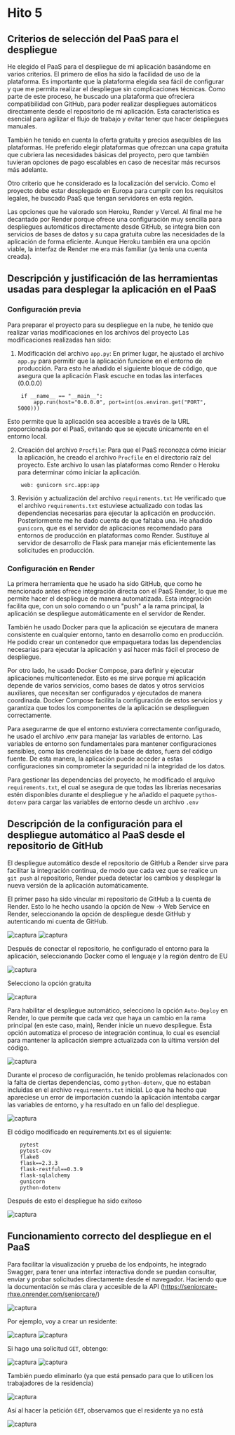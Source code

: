 # Hito 5
## Criterios de selección del PaaS para el despliegue 
He elegido el PaaS para el despliegue de mi aplicación basándome en varios criterios. El primero de ellos ha sido la facilidad de uso de la plataforma. Es importante que la plataforma elegida sea fácil de configurar y que me permita realizar el despliegue sin complicaciones técnicas. Como parte de este proceso, he buscado una plataforma que ofreciera compatibilidad con GitHub, para poder realizar despliegues automáticos directamente desde el repositorio de mi aplicación. Esta característica es esencial para agilizar el flujo de trabajo y evitar tener que hacer despliegues manuales.

También he tenido en cuenta la oferta gratuita y precios asequibles de las plataformas. He preferido elegir plataformas que ofrezcan una capa gratuita que cubriera las necesidades básicas del proyecto, pero que también tuvieran opciones de pago escalables en caso de necesitar más recursos más adelante.

Otro criterio que he considerado es la localización del servicio. Como el proyecto debe estar desplegado en Europa para cumplir con los requisitos legales, he buscado PaaS que tengan servidores en esta región.

Las opciones que he valorado son Heroku, Render y Vercel. Al final me he decantado por Render porque ofrece una configuración muy sencilla para despliegues automáticos directamente desde GitHub, se integra bien con servicios de bases de datos y su capa gratuita cubre las necesidades de la aplicación de forma eficiente. Aunque Heroku también era una opción viable, la interfaz de Render me era más familiar (ya tenía una cuenta creada).

## Descripción y justificación de las herramientas usadas para desplegar la aplicación en el PaaS
### Configuración previa
Para preparar el proyecto para su despliegue en la nube, he tenido que realizar varias modificaciones en los archivos del proyecto Las modificaciones realizadas han sido:

1. Modificación del archivo `app.py`:
En primer lugar, he ajustado el archivo `app.py` para permitir que la aplicación funcione en el entorno de producción. Para esto he añadido el siguiente bloque de código, que asegura que la aplicación Flask escuche en todas las interfaces (0.0.0.0) 

        if __name__ == "__main__":
            app.run(host="0.0.0.0", port=int(os.environ.get("PORT", 5000)))

Esto permite que la aplicación sea accesible a través de la URL proporcionada por el PaaS, evitando que se ejecute únicamente en el entorno local.

2. Creación del archivo `Procfile`:
Para que el PaaS reconozca cómo iniciar la aplicación, he creado el archivo `Procfile` en el directorio raíz del proyecto. Este archivo lo usan las plataformas como Render o Heroku para determinar cómo iniciar la aplicación. 

        web: gunicorn src.app:app

3. Revisión y actualización del archivo `requirements.txt`
He verificado que el archivo `requirements.txt` estuviese actualizado con todas las dependencias necesarias para ejecutar la aplicación en producción. Posteriormente me he dado cuenta de que faltaba una.
He añadido `gunicorn`, que es el servidor de aplicaciones recomendado para entornos de producción en plataformas como Render. Sustituye al servidor de desarrollo de Flask para manejar más eficientemente las solicitudes en producción.

### Configuración en Render
La primera herramienta que he usado ha sido GitHub, que como he mencionado antes ofrece integración directa con el PaaS Render, lo que me permite hacer el despliegue de manera automatizada. Esta integración facilita que, con un solo comando o un "push" a la rama principal, la aplicación se despliegue automáticamente en el servidor de Render.

También he usado Docker para que la aplicación se ejecutara de manera consistente en cualquier entorno, tanto en desarrollo como en producción. He podido crear un contenedor que empaquetara todas las dependencias necesarias para ejecutar la aplicación y así hacer más fácil el proceso de despliegue.

Por otro lado, he usado Docker Compose, para definir y ejecutar aplicaciones multicontenedor. Esto es me sirve porque mi aplicación depende de varios servicios, como bases de datos y otros servicios auxiliares, que necesitan ser configurados y ejecutados de manera coordinada. Docker Compose facilita la configuración de estos servicios y garantiza que todos los componentes de la aplicación se desplieguen correctamente.

Para asegurarme de que el entorno estuviera correctamente configurado, he usado el archivo .env para manejar las variables de entorno. Las variables de entorno son fundamentales para mantener configuraciones sensibles, como las credenciales de la base de datos, fuera del código fuente. De esta manera, la aplicación puede acceder a estas configuraciones sin comprometer la seguridad ni la integridad de los datos.

Para gestionar las dependencias del proyecto, he modificado el arquivo `requirements.txt`, el cual se asegura de que todas las librerías necesarias estén disponibles durante el despliegue y he añadido el paquete `python-dotenv` para cargar las variables de entorno desde un archivo `.env`

## Descripción de la configuración para el despliegue automático al PaaS desde el repositorio de GitHub
El despliegue automático desde el repositorio de GitHub a Render sirve para facilitar la integración continua, de modo que cada vez que se realice un `git push` al repositorio, Render pueda detectar los cambios y desplegar la nueva versión de la aplicación automáticamente.

El primer paso ha sido vincular mi repositorio de GitHub a la cuenta de Render. Esto lo he hecho usando la opción de New -> Web Service en Render, seleccionando la opción de despliegue desde GitHub y autenticando mi cuenta de GitHub. 

![captura](img/c9.png)
![captura](img/c10.png)

Después de conectar el repositorio, he configurado el entorno para la aplicación, seleccionando Docker como el lenguaje y la región dentro de EU

![captura](img/c11.png)

Selecciono la opción gratuita

![captura](img/c12.png)

Para habilitar el despliegue automático, selecciono la opción `Auto-Deploy` en Render, lo que permite que cada vez que haya un cambio en la rama principal (en este caso, main), Render inicie un nuevo despliegue. Esta opción automatiza el proceso de integración continua, lo cual es esencial para mantener la aplicación siempre actualizada con la última versión del código.

![captura](img/c13.png)

Durante el proceso de configuración, he tenido problemas relacionados con la falta de ciertas dependencias, como `python-dotenv`, que no estaban incluidas en el archivo `requirements.txt` inicial. Lo que ha hecho que apareciese un error de importación cuando la aplicación intentaba cargar las variables de entorno, y ha resultado en un fallo del despliegue. 

![captura](img/c14.png)

El código modificado en requirements.txt es el siguiente:

        pytest
        pytest-cov
        flake8
        flask==2.3.3
        flask-restful==0.3.9
        flask-sqlalchemy
        gunicorn
        python-dotenv

Después de esto el despliegue ha sido exitoso

![captura](img/c15.png)

## Funcionamiento correcto del despliegue en el PaaS
Para facilitar la visualización y prueba de los endpoints, he integrado Swagger, para tener una interfaz interactiva donde se puedan consultar, enviar y probar solicitudes directamente desde el navegador. Haciendo que la documentación se más clara y accesible de la API (https://seniorcare-rhxe.onrender.com/seniorcare/)

![captura](img/c20.png)

Por ejemplo, voy a crear un residente:

![captura](img/c21.png)
![captura](img/c22.png)

Si hago una solicitud `GET`, obtengo:

![captura](img/c23.png)
![captura](img/c24.png)

También puedo eliminarlo (ya que está pensado para que lo utilicen los trabajadores de la residencia)

![captura](img/c25.png)

Así al hacer la petición `GET`, observamos que el residente ya no está

![captura](img/c26.png)